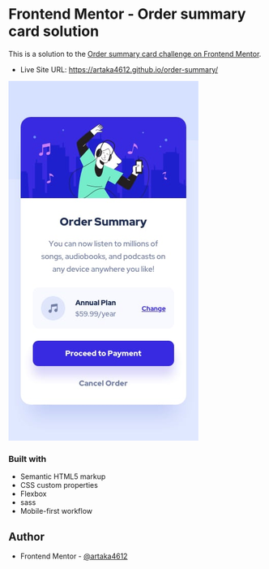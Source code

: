 # Frontend Mentor - Order summary card solution

This is a solution to the [Order summary card challenge on Frontend Mentor](https://www.frontendmentor.io/challenges/order-summary-component-QlPmajDUj).

- Live Site URL: https://artaka4612.github.io/order-summary/

![order-summary](images/design.jpg)

### Built with

- Semantic HTML5 markup
- CSS custom properties
- Flexbox
- sass
- Mobile-first workflow

## Author

- Frontend Mentor - [@artaka4612](https://www.frontendmentor.io/profile/artaka4612)
